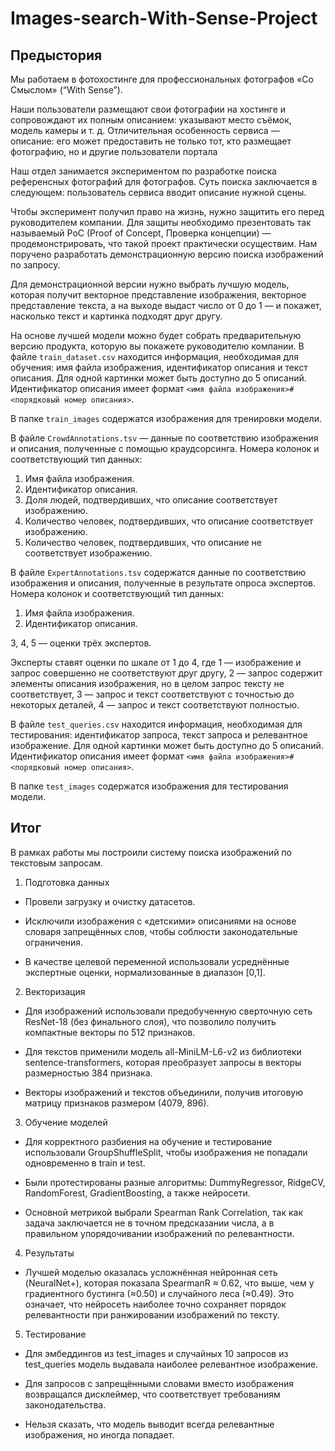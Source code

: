 # Images-search-With-Sense-Project
## Предыстория
Мы работаем в фотохостинге для профессиональных фотографов «Со Смыслом» (“With Sense”).

Наши пользователи размещают свои фотографии на хостинге и сопровождают их полным описанием: указывают место съёмок, модель камеры и т. д. Отличительная особенность сервиса — описание: его может предоставить не только тот, кто размещает фотографию, но и другие пользователи портала

Наш отдел занимается экспериментом по разработке поиска референсных фотографий для фотографов. Суть поиска заключается в следующем: пользователь сервиса вводит описание нужной сцены.

Чтобы эксперимент получил право на жизнь, нужно защитить его перед руководителем компании. Для защиты необходимо презентовать так называемый PoC (Proof of Concept, Проверка концепции) — продемонстрировать, что такой проект практически осуществим. Нам поручено разработать демонстрационную версию поиска изображений по запросу.

Для демонстрационной версии нужно выбрать лучшую модель, которая получит векторное представление изображения, векторное представление текста, а на выходе выдаст число от 0 до 1 — и покажет, насколько текст и картинка подходят друг другу.

На основе лучшей модели можно будет собрать предварительную версию продукта, которую вы покажете руководителю компании.
В файле `train_dataset.csv` находится информация, необходимая для обучения: имя файла изображения, идентификатор описания и текст описания. Для одной картинки может быть доступно до 5 описаний. Идентификатор описания имеет формат `<имя файла изображения>#<порядковый номер описания>`.

В папке `train_images` содержатся изображения для тренировки модели.

В файле `CrowdAnnotations.tsv` — данные по соответствию изображения и описания, полученные с помощью краудсорсинга. Номера колонок и соответствующий тип данных:

1. Имя файла изображения.
2. Идентификатор описания.
3. Доля людей, подтвердивших, что описание соответствует изображению.
4. Количество человек, подтвердивших, что описание соответствует изображению.
5. Количество человек, подтвердивших, что описание не соответствует изображению.

В файле `ExpertAnnotations.tsv` содержатся данные по соответствию изображения и описания, полученные в результате опроса экспертов. Номера колонок и соответствующий тип данных:

1. Имя файла изображения.
2. Идентификатор описания.

3, 4, 5 — оценки трёх экспертов.

Эксперты ставят оценки по шкале от 1 до 4, где 1 — изображение и запрос совершенно не соответствуют друг другу, 2 — запрос содержит элементы описания изображения, но в целом запрос тексту не соответствует, 3 — запрос и текст соответствуют с точностью до некоторых деталей, 4 — запрос и текст соответствуют полностью.

В файле `test_queries.csv` находится информация, необходимая для тестирования: идентификатор запроса, текст запроса и релевантное изображение. Для одной картинки может быть доступно до 5 описаний. Идентификатор описания имеет формат `<имя файла изображения>#<порядковый номер описания>`.

В папке `test_images` содержатся изображения для тестирования модели.

## Итог
В рамках работы мы построили систему поиска изображений по текстовым запросам.

1. Подготовка данных

- Провели загрузку и очистку датасетов.

- Исключили изображения с «детскими» описаниями на основе словаря запрещённых слов, чтобы соблюсти законодательные ограничения.

- В качестве целевой переменной использовали усреднённые экспертные оценки, нормализованные в диапазон [0,1].

2. Векторизация

- Для изображений использовали предобученную сверточную сеть ResNet-18 (без финального слоя), что позволило получить компактные векторы по 512 признаков.

- Для текстов применили модель all-MiniLM-L6-v2 из библиотеки sentence-transformers, которая преобразует запросы в векторы размерностью 384 признака.

- Векторы изображений и текстов объединили, получив итоговую матрицу признаков размером (4079, 896).

3. Обучение моделей

- Для корректного разбиения на обучение и тестирование использовали GroupShuffleSplit, чтобы изображения не попадали одновременно в train и test.

- Были протестированы разные алгоритмы: DummyRegressor, RidgeCV, RandomForest, GradientBoosting, а также нейросети.

- Основной метрикой выбрали Spearman Rank Correlation, так как задача заключается не в точном предсказании числа, а в правильном упорядочивании изображений по релевантности.

4. Результаты

- Лучшей моделью оказалась усложнённая нейронная сеть (NeuralNet+), которая показала SpearmanR ≈ 0.62, что выше, чем у градиентного бустинга (≈0.50) и случайного леса (≈0.49). Это означает, что нейросеть наиболее точно сохраняет порядок релевантности при ранжировании изображений по тексту.

5. Тестирование

- Для эмбеддингов из test_images и случайных 10 запросов из test_queries модель выдавала наиболее релевантное изображение.

- Для запросов с запрещёнными словами вместо изображения возвращался дисклеймер, что соответствует требованиям законодательства.

- Нельзя сказать, что модель выводит всегда релевантные изображения, но иногда попадает.
